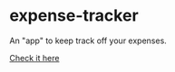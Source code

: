 # expense-tracker
 An "app" to keep track off your expenses.

  [Check it here](https://vittokm.github.io/expense-tracker/)
